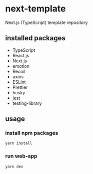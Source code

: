 # next-template

Next.js (TypeScript) template repository

## installed packages

- TypeScript
- React.js
- Next.js
- emotion
- Recoil
- axios
- ESLint
- Prettier
- husky
- jest
- testing-library

## usage

### install npm packages

```sh
yarn install
```

### run web-app

```sh
yarn dev
```
